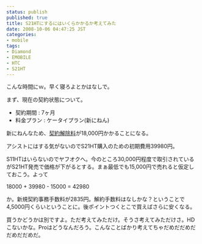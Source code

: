 ```yaml
---
status: publish
published: true
title: S21HTにするにはいくらかかるか考えてみた
date: 2008-10-06 04:47:25 JST
categories:
- mobile
tags:
- Diamond
- EMOBILE
- HTC
- S21HT
---
```

こんな時間にｗ。早く寝ろよとかはなしで。

まず、現在の契約状態について。
<ul>
	<li>契約期間 : 7ヶ月</li>
	<li>料金プラン : ケータイプラン(新にねん)</li>
</ul>
新にねんなため、<a href="http://emobile.jp/popup/kaijo2.html">契約解除料</a>が18,000円かかることになる。

アシストにはする気がないのでS21HT購入のための初期費用39980円。

S11HTはいらないのでヤフオクへ。今のところ30,000円程度で取引されているがS21HT発売で価格が下がるとする。まぁ最低でも15,000円で売れると仮定しておこう。よって

18000 + 39980 - 15000 = 42980

か。新規契約事務手数料が2835円。解約手数料はなしかな？ということで4,5000円くらいということに。後ポイントつくとこで買えばさらに安くなる。

買うかどうかは別ですよ。ただ考えてみただけ。そうさ考えてみただけさ。HDこないかな。Proはどうなんだろう。こんなことばかり考えてちゃだめだだめだだめだだめだ。
